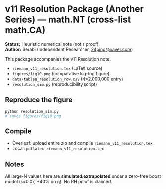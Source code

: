 
# v11 Resolution Package (Another Series) — math.NT (cross-list math.CA)

**Status:** Heuristic numerical note (not a proof).  
**Author:** Serabi (Independent Researcher, 24ping@naver.com)

This package accompanies the v11 Resolution note:
- `riemann_v11_resolution.tex` (LaTeX source)
- `figures/fig10.png` (comparative log–log figure)
- `data/table8_resolution_row.csv` (N=2,000,000 entry)
- `resolution_sim.py` (reproducibility script)

## Reproduce the figure
```bash
python resolution_sim.py
# saves figures/fig10.png
```

## Compile
- Overleaf: upload entire zip and compile `riemann_v11_resolution.tex`
- Local: `pdflatex riemann_v11_resolution.tex`

## Notes
All large-N values here are **simulated/extrapolated** under a zero-free boost model (ε=0.07, +40% on η). No RH proof is claimed.
